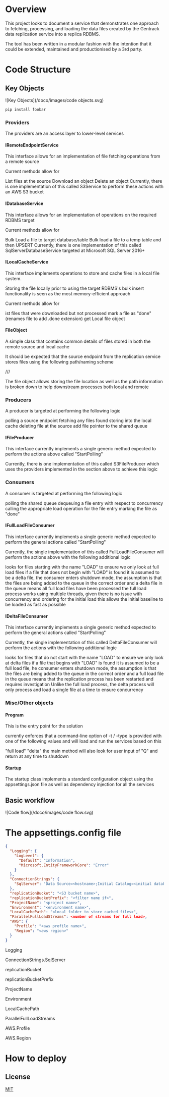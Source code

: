 # Overview

This project looks to document a service that demonstrates one approach to fetching, processing, and loading the data files created by the Gentrack data replication service into a replica RDBMS.

The tool has been written in a modular fashion with the intention that it could be extended, maintained and productionised by a 3rd party.

# Code Structure

## Key Objects
![Key Objects](/doco/images/code objects.svg)


```bash
pip install foobar
```

### Providers
The providers are an access layer to lower-level services

#### IRemoteEndpointService
This interface allows for an implementation of file fetching operations from a remote source

Current methods allow for

List files at the source
Download an object
Delete an object
Currently, there is one implementation of this called S3Service to perform these actions with an AWS S3 bucket

#### IDatabaseService
This interface allows for an implementation of operations on the required RDBMS target

Current methods allow for

Bulk Load a file to target database/table
Bulk load a file to a temp table and then UPSERT
Currently, there is one implementation of this called SqlServerDatabaseService targeted at Microsoft SQL Server 2016+

#### ILocalCacheService
This interface implements operations to store and cache files in a local file system. 

Storing the file locally prior to using the target RDBMS's bulk insert functionality is seen as the most memory-efficient approach

Current methods allow for

ist files that were downloaded but not processed
mark a file as "done" (renames file to add .done extension)
get Local file object

#### FileObject
A simple class that contains common details of files stored in both the remote source and local cache

It should be expected that the source endpoint from the replication service stores files using the following path/naming scheme

/<database name>/<table name>/<file name>

The file object allows storing the file location as well as the path information is broken down to help downstream processes both local and remote

### Producers
A producer is targeted at performing the following logic

polling a source endpoint
fetching any files found
storing into the local cache
deleting file at the source
add file pointer to the shared queue

#### IFileProducer
This interface currently implements a single generic method expected to perform the actions above called "StartPolling"

Currently, there is one implementation of this called S3FileProducer which uses the providers implemented in the section above to achieve this logic


### Consumers
A consumer is targeted at performing the following logic

polling the shared queue
dequeuing a file entry with respect to concurrency
calling the appropriate load operation for the file entry
marking the file as "done"

#### IFullLoadFileConsumer
This interface currently implements a single generic method expected to perform the general actions called "StartPolling"

Currently, the single implementation of this called FullLoadFileConsumer will perform the actions above with the following additional logic

looks for files starting with the name "LOAD" to ensure we only look at full load files
if a file that does not begin with "LOAD" is found it is assumed to be a delta file, the consumer enters shutdown mode, the assumption is that the files are being added to the queue in the correct order and a delta file in the queue means all full load files have been processed
the full load process works using multiple threads, given there is no issue with concurrency and ordering for the initial load this allows the initial baseline to be loaded as fast as possible

#### IDeltaFileConsumer
This interface currently implements a single generic method expected to perform the general actions called "StartPolling"

Currently, the single implementation of this called DeltaFileConsumer will perform the actions with the following additional logic

looks for files that do not start with the name "LOAD" to ensure we only look at delta files
if a file that begins with "LOAD" is found it is assumed to be a full load file, he consumer enters shutdown mode, the assumption is that the files are being added to the queue in the correct order and a full load file in the queue means that the replication process has been restarted and requires investigation
Unlike the full load process, the delta process will only process and load a single file at a time to ensure concurrency

### Misc/Other objects
#### Program
This is the entry point for the solution

currently enforces that a command-line option of -t / -type is provided with one of the following values and will load and run the services based on this

"full load"
"delta"
the main method will also look for user input of "Q" and return at any time to shutdown

#### Startup
The startup class implements a standard configuration object using the appsettings.json file as well as dependency injection for all the services

## Basic workflow
![Code flow](/doco/images/code flow.svg)

# The appsettings.config file

```JSON
{
  "Logging": {
    "LogLevel": {
      "Default": "Information",
      "Microsoft.EntityFrameworkCore": "Error"
    }
  },
  "ConnectionStrings": {
    "SqlServer": "Data Source=<hostname>;Initial Catalog=<initial database name>;User ID=<user>;Password=<password>"
  },
  "replicationBucket": "<S3 bucket name>",
  "replicationBucketPrefix": "<filter name if>",
  "ProjectName": "<project name>",
  "Environment": "<environment name>",
  "LocalCachePath": "<local folder to store cached files>",
  "ParallelFullLoadStreams": <number of streams for full load>,
  "AWS": {
    "Profile": "<aws profile name>",
    "Region": "<aws region>"
  }
}
```
Logging

ConnectionStrings.SqlServer

replicationBucket

replicationBucketPrefix

ProjectName

Environment

LocalCachePath

ParallelFullLoadStreams

AWS.Profile

AWS.Region

# How to deploy


## License
[MIT](https://choosealicense.com/licenses/mit/)